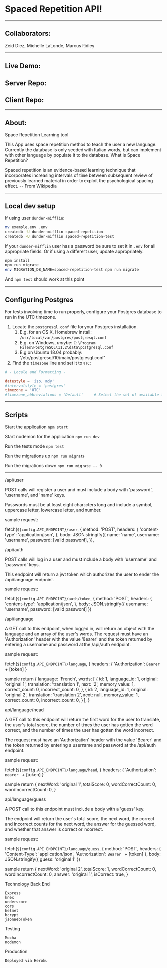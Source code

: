 # Spaced Repetition API!
---------------------------------------------------------------------------------

## Collaborators:
Zeid Diez,
Michelle LaLonde,
Marcus Ridley

---------------------------------------------------------------------------------

## Live Demo:

## Server Repo:

## Client Repo:

---------------------------------------------------------------------------------

## About:

Space Repetition Learning tool

This App uses space repetition method to teach the user a new language. Currently the database is only seeded with Italian words, but can implement with other language by populate it to the database. What is Space Repetition?

Spaced repetition is an evidence-based learning technique that incorporates increasing intervals of time between subsequent review of previously learned material in order to exploit the psychological spacing effect. -- From Wikipedia

---------------------------------------------------------------------------------

## Local dev setup

If using user `dunder-mifflin`:

```bash
mv example.env .env
createdb -U dunder-mifflin spaced-repetition
createdb -U dunder-mifflin spaced-repetition-test
```

If your `dunder-mifflin` user has a password be sure to set it in `.env` for all appropriate fields. Or if using a different user, update appropriately.

```bash
npm install
npm run migrate
env MIGRATION_DB_NAME=spaced-repetition-test npm run migrate
```

And `npm test` should work at this point

---------------------------------------------------------------------------------

## Configuring Postgres

For tests involving time to run properly, configure your Postgres database to run in the UTC timezone.

1. Locate the `postgresql.conf` file for your Postgres installation.
   1. E.g. for an OS X, Homebrew install: `/usr/local/var/postgres/postgresql.conf`
   2. E.g. on Windows, _maybe_: `C:\Program Files\PostgreSQL\11.2\data\postgresql.conf`
   3. E.g  on Ubuntu 18.04 probably: '/etc/postgresql/10/main/postgresql.conf'
2. Find the `timezone` line and set it to `UTC`:

```conf
# - Locale and Formatting -

datestyle = 'iso, mdy'
#intervalstyle = 'postgres'
timezone = 'UTC'
#timezone_abbreviations = 'Default'     # Select the set of available time zone
```
---------------------------------------------------------------------------------

## Scripts

Start the application `npm start`

Start nodemon for the application `npm run dev`

Run the tests mode `npm test`

Run the migrations up `npm run migrate`

Run the migrations down `npm run migrate -- 0`

---------------------------------------------------------------------------------

/api/user

POST calls will register a user and must include a body with 'password', 'username', and 'name' keys.

Passwords must be at least eight characters long and include a symbol, uppercase letter, lowercase letter, and number.

sample request:

fetch(`${config.API_ENDPOINT}/user`, {
      method: 'POST',
      headers: {
        'content-type': 'application/json',
      },
      body: JSON.stringify({
        name: 'name',
        username: 'username',
        password: [valid password],
      }),

/api/auth

POST calls will log in a user and must include a body with 'username' and 'password' keys.

This endpoint will return a jwt token which authorizes the user to ender the /api/language endpoint.

sample request:

fetch(`${config.API_ENDPOINT}/auth/token`, {
      method: 'POST',
      headers: {
        'content-type': 'application/json',
      },
      body: JSON.stringify({ 
        username: 'username', 
        password: [valid password] 
      })

/api/language

A GET call to this endpoint, when logged in, will return an object with the language and an array of the user's words. The request must have an 'Authorization' header with the value 'Bearer' and the token returned by entering a username and password at the /api/auth endpoint.

sample request:

fetch(`${config.API_ENDPOINT}/language`, {
      headers: {
        'Authorization': `Bearer ` + [token]
      }

sample return {
    language: 'French',
    words: [
        {
            id: 1,
            language_id: 1,
            original: 'original 1',
            translation: 'translation 1',
            next: '2',
            memory_value: 1,
            correct_count: 0,
            incorrect_count: 0,
        }, {
            id: 2,
            language_id: 1,
            original: 'original 2',
            translation: 'translation 2',
            next: null,
            memory_value: 1,
            correct_count: 0,
            incorrect_count: 0,
        }
    ],
}

api/language/head

A GET call to this endpoint will return the first word for the user to translate, the user's total score, the number of times the user has gotten the word correct, and the number of times the user has gotten the word incorrect.

The request must have an 'Authorization' header with the value 'Bearer' and the token returned by entering a username and password at the /api/auth endpoint.

sample request:

fetch(`${config.API_ENDPOINT}/language/head`, {
      headers: {
        'Authorization': `Bearer ` + [token]
      }

sample return {
    nextWord: 'original 1',
    totalScore: 0,
    wordCorrectCount: 0,
    wordIncorrectCount: 0,
}

api/language/guess

A POST call to this endpoint must include a body with a 'guess' key.

The endpoint will return the user's total score, the next word, the correct and incorrect counts for the next word, the answer for the guessed word, and whether that answer is correct or incorrect.

sample request:

fetch(`${config.API_ENDPOINT}/language/guess`, {
      method: 'POST',
      headers: {
        'Content-Type': 'application/json',
        'Authorization': `Bearer ` + [token]
      },
      body: JSON.stringify({
          guess: 'original 1'
      })

sample return {
    nextWord: 'original 2',
    totalScore: 1,
    wordCorrectCount: 0,
    wordIncorrectCount: 0,
    answer: 'original 1',
    isCorrect: true,
}

Technology
Back End

    Express
    knex
    underscore
    cors
    helmet
    bcrypt
    jsonWebToken

Testing

    Mocha
    nodemon

Production

    Deployed via Heroku
